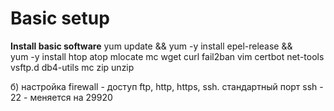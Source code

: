 Basic setup
========================

**Install basic software**
 yum update && yum -y install epel-release && \
 yum -y install htop atop mlocate mc wget curl fail2ban vim certbot net-tools vsftp.d db4-utils mc zip unzip
 
 
 б) настройка firewall - доступ ftp, http, https, ssh. стандартный порт ssh - 22 - меняется на 29920